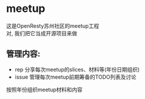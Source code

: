 # meetup

这是OpenResty苏州社区的meetup工程<br>
对, 我们把它当成开源项目来做


## 管理内容:

- rep 分享每次meetup的slices、材料等(年份日期组织)
- issue 管理每次meetup前期筹备的TODO列表及讨论

按照年份组织meetup材料和内容
